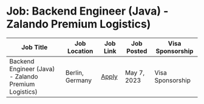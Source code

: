 # Job: Backend Engineer (Java) - Zalando Premium Logistics)

| Job Title | Job Location | Job Link | Job Posted | Visa Sponsorship |
| --- | --- | --- | --- | --- |
| Backend Engineer (Java) - Zalando Premium Logistics) | Berlin, Germany | [Apply](https://jobs.zalando.com/en/jobs/4806967) | May 7, 2023 | Visa Sponsorship |
